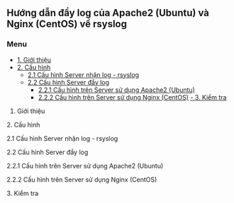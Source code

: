 ## Hướng dẫn đẩy log của Apache2 (Ubuntu) và Nginx (CentOS) về rsyslog

### Menu

- [1. Giới thiệu](#1)
- [2. Cấu hình](#2)
	- [2.1 Cấu hình Server nhận log - rsyslog](#21)
	- [2.2 Cấu hình Server đẩy log](#22)
		- [2.2.1 Cấu hình trên Server sử dụng Apache2 (Ubuntu)](#221)
		- [2.2.2 Cấu hình trên Server sử dụng Nginx (CentOS)](#222)
[- 3. Kiểm tra](#3)

<a name="1"></a>
1. Giới thiệu

<a name="2"></a>
2. Cấu hình

<a name="21"></a>
2.1 Cấu hình Server nhận log - rsyslog

<a name="22"></a>
2.2 Cấu hình Server đẩy log

<a name="221"></a>
2.2.1 Cấu hình trên Server sử dụng Apache2 (Ubuntu)

<a name="222"></a>
2.2.2 Cấu hình trên Server sử dụng Nginx (CentOS)

<a name="3"></a>
3. Kiểm tra